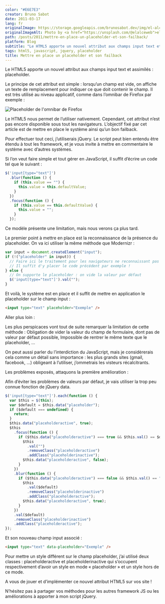 ```yaml
---
color: "#E6E7E3"
creator: Bruno Sabot
date: 2011-03-17
lang: fr
originalImage: https://storage.googleapis.com/brunosabot.dev/img/el-alce-web-njX7_Ixraio-unsplash.jpeg
originalImageAlt: Photo by <a href="https://unsplash.com/@elalceweb">el alce web</a> on <a href="https://unsplash.com">Unsplash</a>.
path: /posts/2011/mettre-en-place-un-placeholder-et-son-failback/
platform: Blog
subtitle: "Le HTML5 apporte un nouvel attribut aux champs input text et assimilés : placeholder. Mais que faire sur les vieux navigateurs ?"
tags: html5, javascript, jquery, placeholder
title: Mettre en place un placeholder et son failback
---
```


Le HTML5 apporte un nouvel attribut aux champs input text et assimilés : placeholder.

Le principe de cet attribut est simple : lorsqu’un champ est vide, on affiche un texte de remplacement pour indiquer ce que doit contenir le champ. Il est très utilisé au niveau applicatif, comme dans l’omnibar de Firefox par exemple :

![Placeholder de l'omnibar de Firefox](https://storage.googleapis.com/brunosabot.dev/img/placeholder1.jpeg)

Le HTML5 nous permet de l’utiliser nativement. Cependant, cet attribut n’est pas encore disponible sous tout les navigateurs. L’objectif fixé par cet article est de mettre en place le système ainsi qu’un bon failback.

Pour effectuer tout ceci, j’utiliserais jQuery. Le script peut bien entendu être étendu à tout les framework, et je vous invite à mettre en commentaire le système avec d’autres systèmes.

Si l’on veut faire simple et tout gérer en JavaScript, il suffit d’écrire un code tel que le suivant :

```javascript
$('input[type="text"]')
  .blur(function () {
    if (this.value == "") {
      this.value = this.defaultValue;
    }
  })
  .focus(function () {
    if (this.value == this.defaultValue) {
      this.value = "";
    }
  });
```

Ce modèle présente une limitation, mais nous verons ça plus tard.

Le premier point à mettre en place est la reconnaissance de la présence du placeholder. On va ici utiliser la même méthode que Modernizr :

```javascript
var input = document.createElement("input");
if (!("placeholder" in input)) {
  // Faire ici le traitement pour les navigateurs ne reconnaissant pas le placeholder
  // Il suffit d'y placer le code précédent par exemple !
} else {
  // On supporte le placeholder : on vide la valeur par défaut
  $('input[type="text"]').val("");
}
```

Et voilà, le système est en place et il suffit de mettre en application le placeholder sur le champ input :

```html
<input type="text" placeholder="Exemple" />
```

Aller plus loin :

Les plus perspicaces vont tout de suite remarquer la limitation de cette méthode : Obligation de vider la valeur du champ de formulaire, dont pas de valeur par défaut possible, Impossible de rentrer le même texte que le placeholder, …

On peut aussi parler du l’interdiction du JavaScript, mais je considèrerais cela comme un détail sans importance : les plus grands sites (gmail, facebook, …) obligeant à l’utiliser, j’ommetrais les visteurs récalcitrants.

Les problèmes exposés, attaquons la première amélioration :

Afin d’éviter les problèmes de valeurs par défaut, je vais utiliser la trop peu connue fonction de jQuery data.

```javascript
$('input[type="text"]').each(function () {
  var $this = $(this);
  var $default = $this.data("placeholder");
  if ($default === undefined) {
    return;
  }
  $this.data("placeholderactive", true);
  $this
    .focus(function () {
      if ($this.data("placeholderactive") === true && $this.val() == $default) {
        $this
          .val("")
          .removeClass("placeholderactive")
          .addClass("placeholderinactive");
        $this.data("placeholderactive", false);
      }
    })
    .blur(function () {
      if ($this.data("placeholderactive") === false && $this.val() == "") {
        $this
          .val($default)
          .removeClass("placeholderinactive")
          .addClass("placeholderactive");
        $this.data("placeholderactive", true);
      }
    })
    .val($default)
    .removeClass("placeholderinactive")
    .addClass("placeholderactive");
});
```

Et son nouveau champ input associé :

```html
<input type="text" data-placeholder="Exemple" />
```

Pour mettre un style différent sur le champ placeholder, j’ai utilisé deux classes : placeholderactive et placeholderinactive qui s’occupent respectivement d’avoir un style en mode « placeholder » et un style hors de ce mode.

A vous de jouer et d’implémenter ce nouvel attribut HTML5 sur vos site !

N’hésitez pas à partager vos méthodes pour les autres framework JS ou les améliorations à apporter à mon script jQuery.
